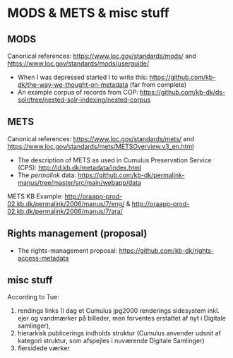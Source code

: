 
# MODS & METS & misc stuff

## MODS

Canonical references: https://www.loc.gov/standards/mods/ and https://www.loc.gov/standards/mods/userguide/

* When I was depressed started I to write this: https://github.com/kb-dk/the-way-we-thought-on-metadata (far from complete)
* An example corpus of records from COP: https://github.com/kb-dk/ds-solr/tree/nested-solr-indexing/nested-corpus

## METS

Canonical references: https://www.loc.gov/standards/mets/ and https://www.loc.gov/standards/mets/METSOverview.v3_en.html

* The description of METS as used in Cumulus Preservation Service (CPS): http://id.kb.dk/metadata/index.html
* The _permalink_ data: https://github.com/kb-dk/permalink-manus/tree/master/src/main/webapp/data

METS KB Example: http://oraapp-prod-02.kb.dk/permalink/2006/manus/7/eng/ & http://oraapp-prod-02.kb.dk/permalink/2006/manus/7/ara/

## Rights management (proposal)

* The rights-management proposal: https://github.com/kb-dk/rights-access-metadata

## misc stuff

According to Tue: 

1. rendings links (I dag et Cumulus jpg2000 renderings sidesystem inkl. ejer og vandmærker på billeder, men forventes erstattet af nyt i Digitale samlinger),
1. hierarkisk publicerings indholds struktur (Cumulus anvender udsnit af kategori struktur, som afspejles i nuværende Digitale Samlinger)
1. flersidede værker
